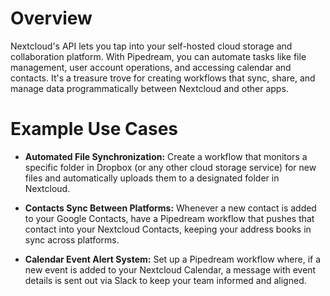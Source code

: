# Overview

Nextcloud's API lets you tap into your self-hosted cloud storage and collaboration platform. With Pipedream, you can automate tasks like file management, user account operations, and accessing calendar and contacts. It's a treasure trove for creating workflows that sync, share, and manage data programmatically between Nextcloud and other apps.

# Example Use Cases

- **Automated File Synchronization:** Create a workflow that monitors a specific folder in Dropbox (or any other cloud storage service) for new files and automatically uploads them to a designated folder in Nextcloud.

- **Contacts Sync Between Platforms:** Whenever a new contact is added to your Google Contacts, have a Pipedream workflow that pushes that contact into your Nextcloud Contacts, keeping your address books in sync across platforms.

- **Calendar Event Alert System:** Set up a Pipedream workflow where, if a new event is added to your Nextcloud Calendar, a message with event details is sent out via Slack to keep your team informed and aligned.

